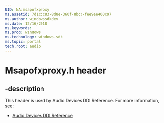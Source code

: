 ```yaml
---
UID: NA:msapofxproxy
ms.assetid: 7d1ccc83-8d8e-360f-8bcc-fee9ee400c97
ms.author: windowssdkdev
ms.date: 12/16/2018
ms.keywords: 
ms.prod: windows
ms.technology: windows-sdk
ms.topic: portal
tech.root: audio
---
```


# Msapofxproxy.h header


## -description


This header is used by Audio Devices DDI Reference. For more information, see:

- [Audio Devices DDI Reference](../_audio)
